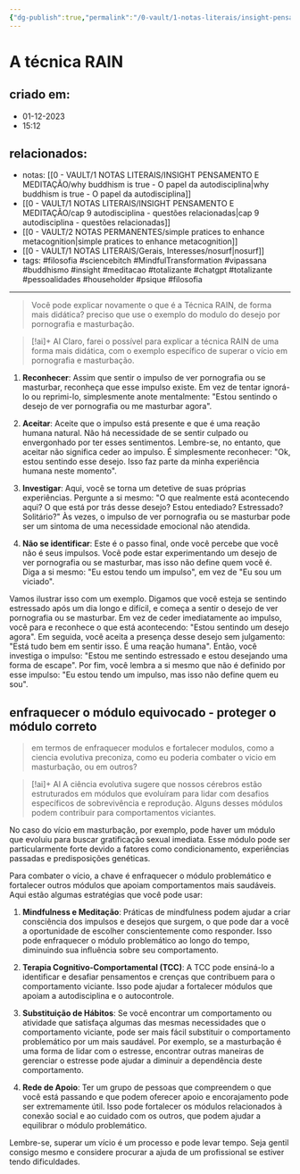 ```yaml
---
{"dg-publish":true,"permalink":"/0-vault/1-notas-literais/insight-pensamento-e-meditacao/a-tecnica-rain/","tags":["filosofia","sciencebitch","MindfulTransformation","vipassana","buddhismo","insight","meditacao","totalizante","chatgpt","pessoalidades","householder","psique"],"dgHomeLink":true,"dgShowLocalGraph":true,"dgShowFileTree":true,"dgEnableSearch":true,"noteIcon":""}
---
```


# A técnica RAIN

## criado em: 
- 01-12-2023
- 15:12
## relacionados:
- notas: [[0 - VAULT/1 NOTAS LITERAIS/INSIGHT PENSAMENTO E MEDITAÇÃO/why buddhism is true - O papel da autodisciplina\|why buddhism is true - O papel da autodisciplina]]
- [[0 - VAULT/1 NOTAS LITERAIS/INSIGHT PENSAMENTO E MEDITAÇÃO/cap 9 autodisciplina -  questões relacionadas\|cap 9 autodisciplina -  questões relacionadas]]
- [[0 - VAULT/2 NOTAS PERMANENTES/simple pratices to enhance metacognition\|simple pratices to enhance metacognition]]
- [[0 - VAULT/1 NOTAS LITERAIS/Gerais, Interesses/nosurf\|nosurf]]
- tags: #filosofia #sciencebitch #MindfulTransformation #vipassana 
#buddhismo #insight #meditacao #totalizante #chatgpt #totalizante #pessoalidades #householder #psique #filosofia
---

> Você pode explicar novamente o que é a Técnica RAIN, de forma mais didática? preciso que use o exemplo do modulo do desejo por pornografia e masturbação.


>[!ai]+ AI
> Claro, farei o possível para explicar a técnica RAIN de uma forma mais didática, com o exemplo específico de superar o vício em pornografia e masturbação.

1. **Reconhecer**: Assim que sentir o impulso de ver pornografia ou se masturbar, reconheça que esse impulso existe. Em vez de tentar ignorá-lo ou reprimi-lo, simplesmente anote mentalmente: "Estou sentindo o desejo de ver pornografia ou me masturbar agora".

2. **Aceitar**: Aceite que o impulso está presente e que é uma reação humana natural. Não há necessidade de se sentir culpado ou envergonhado por ter esses sentimentos. Lembre-se, no entanto, que aceitar não significa ceder ao impulso. É simplesmente reconhecer: "Ok, estou sentindo esse desejo. Isso faz parte da minha experiência humana neste momento".

3. **Investigar**: Aqui, você se torna um detetive de suas próprias experiências. Pergunte a si mesmo: "O que realmente está acontecendo aqui? O que está por trás desse desejo? Estou entediado? Estressado? Solitário?" Às vezes, o impulso de ver pornografia ou se masturbar pode ser um sintoma de uma necessidade emocional não atendida.

4. **Não se identificar**: Este é o passo final, onde você percebe que você não é seus impulsos. Você pode estar experimentando um desejo de ver pornografia ou se masturbar, mas isso não define quem você é. Diga a si mesmo: "Eu estou tendo um impulso", em vez de "Eu sou um viciado".

Vamos ilustrar isso com um exemplo. Digamos que você esteja se sentindo estressado após um dia longo e difícil, e começa a sentir o desejo de ver pornografia ou se masturbar. Em vez de ceder imediatamente ao impulso, você para e reconhece o que está acontecendo: "Estou sentindo um desejo agora". Em seguida, você aceita a presença desse desejo sem julgamento: "Está tudo bem em sentir isso. É uma reação humana". Então, você investiga o impulso: "Estou me sentindo estressado e estou desejando uma forma de escape". Por fim, você lembra a si mesmo que não é definido por esse impulso: "Eu estou tendo um impulso, mas isso não define quem eu sou".

## enfraquecer o módulo equivocado - proteger o módulo correto

> em termos de enfraquecer modulos e fortalecer modulos, como a ciencia evolutiva preconiza, como eu poderia combater o vicio em masturbação, ou em outros?

>[!ai]+ AI
>A ciência evolutiva sugere que nossos cérebros estão estruturados em módulos que evoluíram para lidar com desafios específicos de sobrevivência e reprodução. Alguns desses módulos podem contribuir para comportamentos viciantes.

No caso do vício em masturbação, por exemplo, pode haver um módulo que evoluiu para buscar gratificação sexual imediata. Esse módulo pode ser particularmente forte devido a fatores como condicionamento, experiências passadas e predisposições genéticas.

Para combater o vício, a chave é enfraquecer o módulo problemático e fortalecer outros módulos que apoiam comportamentos mais saudáveis. Aqui estão algumas estratégias que você pode usar:

1. **Mindfulness e Meditação**: Práticas de mindfulness podem ajudar a criar consciência dos impulsos e desejos que surgem, o que pode dar a você a oportunidade de escolher conscientemente como responder. Isso pode enfraquecer o módulo problemático ao longo do tempo, diminuindo sua influência sobre seu comportamento.

2. **Terapia Cognitivo-Comportamental (TCC)**: A TCC pode ensiná-lo a identificar e desafiar pensamentos e crenças que contribuem para o comportamento viciante. Isso pode ajudar a fortalecer módulos que apoiam a autodisciplina e o autocontrole.

3. **Substituição de Hábitos**: Se você encontrar um comportamento ou atividade que satisfaça algumas das mesmas necessidades que o comportamento viciante, pode ser mais fácil substituir o comportamento problemático por um mais saudável. Por exemplo, se a masturbação é uma forma de lidar com o estresse, encontrar outras maneiras de gerenciar o estresse pode ajudar a diminuir a dependência deste comportamento.

4. **Rede de Apoio**: Ter um grupo de pessoas que compreendem o que você está passando e que podem oferecer apoio e encorajamento pode ser extremamente útil. Isso pode fortalecer os módulos relacionados à conexão social e ao cuidado com os outros, que podem ajudar a equilibrar o módulo problemático.

Lembre-se, superar um vício é um processo e pode levar tempo. Seja gentil consigo mesmo e considere procurar a ajuda de um profissional se estiver tendo dificuldades.